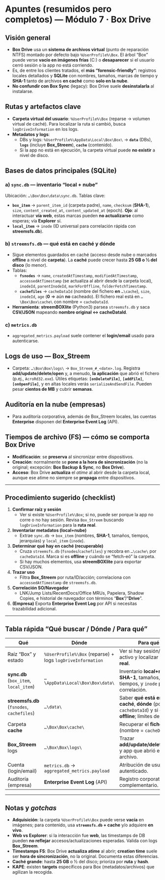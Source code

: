 # Apuntes (resumidos pero completos) — Módulo 7 · Box Drive

## Visión general

* **Box Drive** usa un **sistema de archivos virtual** (punto de reparación NTFS) montado por defecto bajo `%UserProfile%\Box`. El árbol “Box” puede verse **vacío en imágenes frías** (C:) o **desaparecer** si el usuario cerró sesión o la app no está corriendo.
* Es, de entre los clientes tratados, el **más “forensic-friendly”**: registros locales detallados y **SQLite** con nombres, tamaños, marcas de tiempo y **SHA-1** tanto de archivos **en caché** como **solo en la nube**.
* **No confundir con Box Sync** (legacy): Box Drive suele **desinstalarla** al instalarse.

## Rutas y artefactos clave

* **Carpeta virtual del usuario**: `%UserProfile%\Box` (reparse → volumen virtual de caché). Para localizar la ruta si cambió, busca `logDriveInformation` en los logs.
* **Metadatos y logs**:
	- DBs y logs: `%UserProfile%\AppData\Local\Box\Box\` → **`data`** (DBs), **`logs`** (incluye **Box\_Streem**), **`cache`** (contenido).
	- Si la app no está en ejecución, la carpeta virtual puede **no existir** a nivel de disco.

## Bases de datos principales (SQLite)

### a) `sync.db` — inventario “local + nube”

Ubicación: `…\Box\Box\data\sync.db`. Tablas clave:

* **`box_item`** → `parent_item_id` (carpeta padre), `name`, `checksum` (**SHA-1**), `size`, `content_created_at`, `content_updated_at` (epoch). **Ojo**: al interactuar **vía web**, estas marcas pueden **no actualizarse** como esperas; vía **Explorer** sí.
* **`local_item`** → `inode` (ID universal para correlación rápida con **streemsfs.db**).

### b) `streemsfs.db` — **qué está en caché** y dónde

* Sigue elementos guardados en caché (acceso desde nube o marcados **offline** a nivel de **carpeta**). La **caché** puede crecer hasta **25 GB o ½ del disco** (lo menor).
* Tablas:
	- **`fsnodes`** → `name`, `createdAtTimestamp`, `modifiedAtTimestamp`, `accessedAtTimestamp` (se actualiza al abrir desde la carpeta local), `inodeId`, `parentInodeId`, `markForOffline`, `folderFetchTimestamp`.
	- **`cachefiles`** → `cacheDataId` (nombre del fichero **en** `…\cache`), `size`, `inodeId`, `age` (**0** ⇒ aún **no** cacheado). El fichero real está en `…\Box\Box\cache\` con nombre = `cacheDataId`.
* **Herramienta**: **streemBOXlite** (Python3) parsea `streemsfs.db` y saca **CSV/JSON** mapeando **nombre original ↔ cacheDataId**.

### c) `metrics.db`

* `aggregated_metrics.payload` suele contener el **login/email** usado para autenticarse.

## Logs de uso — **Box\_Streem**

* Carpeta: `…\Box\Box\logs\` → `Box_Streem_#_<date>.log`. Registra **add/update/delete/open** y, a menudo, **la aplicación** que abrió el fichero (p.ej., `AcroRd32.exe`). Útiles etiquetas: **`[onDeleteFile]`**, **`[addFile]`**, **`[onOpenFile]`**, y en altas locales verás `serializeAndSendFile`. Pueden pesar **cientos de MB** y cubrir **semanas**.

## Auditoría en la nube (empresas)

* Para auditoría corporativa, además de Box\_Streem locales, las cuentas **Enterprise** disponen del **Enterprise Event Log** (API).

## Tiempos de archivo (FS) — cómo se comporta Box Drive

* **Modificación**: se **preserva** al sincronizar entre dispositivos.
* **Creación**: normalmente se **pone a la hora de sincronización** (no la original; excepción: **Box Backup & Sync**, no **Box Drive**).
* **Acceso**: Box Drive **actualiza** el *atime* al abrir desde la carpeta local, aunque ese atime no siempre se **propaga** entre dispositivos.

---

## Procedimiento sugerido (checklist)

1. **Confirmar raíz y sesión**
	- Ver si existe `%UserProfile%\Box`; si no, puede ser porque la app no corre o no hay sesión. Revisa `Box_Streem` buscando `logDriveInformation` para la **ruta real**.
2. **Inventariar metadatos (local+nube)**
	- Extrae `sync.db` → `box_item` (nombres, **SHA-1**, tamaños, tiempos, jerarquías) y `local_item` (`inode`).
3. **Determinar qué hay en caché (recuperable)**
	- Cruza `streemsfs.db` (`fsnodes`/`cachefiles`) y recobra en `…\cache\` por `cacheDataId`. Marca si es **offline** y cuándo se “fetch-eó” la carpeta.
	- Si hay muchos elementos, usa **streemBOXlite** para exportar CSV/JSON.
4. **Trazar uso**
	- Filtra **Box\_Streem** por ruta/ID/acción; correlaciona con `accessedAtTimestamp` de `streemsfs.db`.
5. **Correlación SO/Navegador**
	- LNK/Jump Lists/RecentDocs/Office MRUs, Papelera, Shadow Copies, e historial de navegador con términos “**Box**”/“**Drive**”.
6. **(Empresa)** Exporta **Enterprise Event Log** por API si necesitas trazabilidad adicional.

---

## Tabla rápida “Qué buscar / Dónde / Para qué”

| Qué                                        | Dónde                                                      | Para qué                                                                                            |
| ------------------------------------------ | ---------------------------------------------------------- | --------------------------------------------------------------------------------------------------- |
| Raíz “Box” y estado                        | `%UserProfile%\Box` (reparse) + logs `logDriveInformation` | Ver si hay sesión/cliente activo y localizar la **ruta real**.                                      |
| **sync.db** (`box_item`, `local_item`)     | `…\AppData\Local\Box\Box\data\`                            | Inventario **local+nube**, **SHA-1**, tamaños, tiempos, y `inode` para correlación.                 |
| **streemsfs.db** (`fsnodes`, `cachefiles`) | `…\data\`                                                  | Saber **qué está en caché**, **dónde** (por `cacheDataId`) y si está **offline**; límites de caché. |
| Carpeta **cache**                          | `…\Box\Box\cache\`                                         | Recuperar el **fichero real** (nombre = `cacheDataId`).                                             |
| **Box\_Streem** logs                       | `…\Box\Box\logs\`                                          | Trazar **add/update/delete/open** y app que abrió el archivo.                                       |
| Cuenta (login/email)                       | `metrics.db` → `aggregated_metrics.payload`                | Atribución de usuario autenticado.                                                                  |
| Auditoría (empresa)                        | **Enterprise Event Log** (API)                             | Registro corporativo complementario.                                                                |

---

## Notas y *gotchas*

* **Adquisición**: la carpeta `%UserProfile%\Box` puede verse **vacía** en imágenes; para contenido, usa **`streemsfs.db` + cache** y/o adquiere **en vivo**.
* **Web vs Explorer**: si la interacción fue **web**, las timestamps de DB pueden **no reflejar** accesos/actualizaciones esperadas. Valida con logs **Box\_Streem**.
* **Timestamps FS**: Box Drive **actualiza atime** al abrir; **creation time** suele ser **hora de sincronización**, no la original. Documenta estas diferencias.
* **Caché grande**: hasta **25 GB** o ½ del disco; prioriza por **ruta** y **hash**.
* **KAPE**: existen **targets** específicos para Box (metadatos/archivos) que agilizan la recogida.